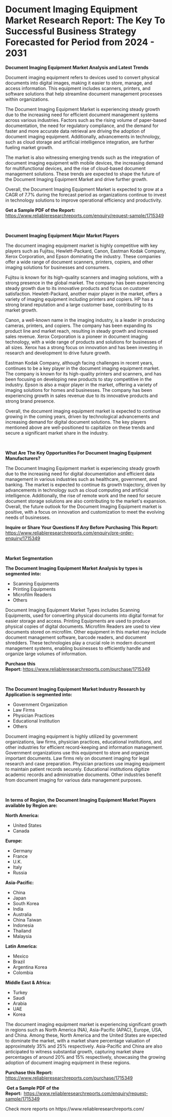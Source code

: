 <p><h1>Document Imaging Equipment Market Research Report: The Key To Successful Business Strategy Forecasted for Period from 2024 - 2031</h1></p><p><strong>Document Imaging Equipment Market Analysis and Latest Trends</strong></p>
<p><p>Document imaging equipment refers to devices used to convert physical documents into digital images, making it easier to store, manage, and access information. This equipment includes scanners, printers, and software solutions that help streamline document management processes within organizations.</p><p>The Document Imaging Equipment Market is experiencing steady growth due to the increasing need for efficient document management systems across various industries. Factors such as the rising volume of paper-based documentation, the need for regulatory compliance, and the demand for faster and more accurate data retrieval are driving the adoption of document imaging equipment. Additionally, advancements in technology, such as cloud storage and artificial intelligence integration, are further fueling market growth.</p><p>The market is also witnessing emerging trends such as the integration of document imaging equipment with mobile devices, the increasing demand for multifunctional devices, and the rise of cloud-based document management solutions. These trends are expected to shape the future of the Document Imaging Equipment Market and drive further growth.</p><p>Overall, the Document Imaging Equipment Market is expected to grow at a CAGR of 7.7% during the forecast period as organizations continue to invest in technology solutions to improve operational efficiency and productivity.</p></p>
<p><strong>Get a Sample PDF of the Report:&nbsp;</strong> <a href="https://www.reliableresearchreports.com/enquiry/request-sample/1715349">https://www.reliableresearchreports.com/enquiry/request-sample/1715349</a></p>
<p>&nbsp;</p>
<p><strong>Document Imaging Equipment Major Market Players</strong></p>
<p><p>The document imaging equipment market is highly competitive with key players such as Fujitsu, Hewlett-Packard, Canon, Eastman Kodak Company, Xerox Corporation, and Epson dominating the industry. These companies offer a wide range of document scanners, printers, copiers, and other imaging solutions for businesses and consumers.</p><p>Fujitsu is known for its high-quality scanners and imaging solutions, with a strong presence in the global market. The company has been experiencing steady growth due to its innovative products and focus on customer satisfaction. Hewlett-Packard, another major player in the market, offers a variety of imaging equipment including printers and copiers. HP has a strong brand reputation and a large customer base, contributing to its market growth.</p><p>Canon, a well-known name in the imaging industry, is a leader in producing cameras, printers, and copiers. The company has been expanding its product line and market reach, resulting in steady growth and increased sales revenue. Xerox Corporation is a pioneer in document imaging technology, with a wide range of products and solutions for businesses of all sizes. Xerox has a strong focus on innovation and has been investing in research and development to drive future growth.</p><p>Eastman Kodak Company, although facing challenges in recent years, continues to be a key player in the document imaging equipment market. The company is known for its high-quality printers and scanners, and has been focusing on developing new products to stay competitive in the industry. Epson is also a major player in the market, offering a variety of imaging solutions for homes and businesses. The company has been experiencing growth in sales revenue due to its innovative products and strong brand presence.</p><p>Overall, the document imaging equipment market is expected to continue growing in the coming years, driven by technological advancements and increasing demand for digital document solutions. The key players mentioned above are well-positioned to capitalize on these trends and secure a significant market share in the industry.</p></p>
<p>&nbsp;</p>
<p><strong>What Are The Key Opportunities For Document Imaging Equipment Manufacturers?</strong></p>
<p><p>The Document Imaging Equipment market is experiencing steady growth due to the increasing need for digital documentation and efficient data management in various industries such as healthcare, government, and banking. The market is expected to continue its growth trajectory, driven by advancements in technology such as cloud computing and artificial intelligence. Additionally, the rise of remote work and the need for secure document storage solutions are also contributing to the market's expansion. Overall, the future outlook for the Document Imaging Equipment market is positive, with a focus on innovation and customization to meet the evolving needs of businesses.</p></p>
<p><strong>Inquire or Share Your Questions If Any Before Purchasing This Report:</strong> <a href="https://www.reliableresearchreports.com/enquiry/pre-order-enquiry/1715349">https://www.reliableresearchreports.com/enquiry/pre-order-enquiry/1715349</a></p>
<p>&nbsp;</p>
<p><strong>Market Segmentation</strong></p>
<p><strong>The Document Imaging Equipment Market Analysis by types is segmented into:</strong></p>
<p><ul><li>Scanning Equipments</li><li>Printing Equipments</li><li>Microfilm Readers</li><li>Others</li></ul></p>
<p><p>Document Imaging Equipment Market Types includes Scanning Equipments, used for converting physical documents into digital format for easier storage and access. Printing Equipments are used to produce physical copies of digital documents. Microfilm Readers are used to view documents stored on microfilm. Other equipment in this market may include document management software, barcode readers, and document shredders. These technologies play a crucial role in modern document management systems, enabling businesses to efficiently handle and organize large volumes of information.</p></p>
<p><strong>Purchase this Report:&nbsp;</strong><a href="https://www.reliableresearchreports.com/purchase/1715349">https://www.reliableresearchreports.com/purchase/1715349</a></p>
<p>&nbsp;</p>
<p><strong>The Document Imaging Equipment Market Industry Research by Application is segmented into:</strong></p>
<p><ul><li>Government Organization</li><li>Law Firms</li><li>Physician Practices</li><li>Educational Institution</li><li>Others</li></ul></p>
<p><p>Document imaging equipment is highly utilized by government organizations, law firms, physician practices, educational institutions, and other industries for efficient record-keeping and information management. Government organizations use this equipment to store and organize important documents. Law firms rely on document imaging for legal research and case preparation. Physician practices use imaging equipment to maintain patient records securely. Educational institutions digitize academic records and administrative documents. Other industries benefit from document imaging for various data management purposes.</p></p>
<p>&nbsp;</p>
<p><strong>In terms of Region, the Document Imaging Equipment Market Players available by Region are:</strong></p>
<p>
    <p> <strong> North America: </strong>
        <ul>
            <li>United States</li>
            <li>Canada</li>
        </ul>
        </p> 
    <p> <strong> Europe: </strong>
        <ul>
            <li>Germany</li>
            <li>France</li>
            <li>U.K.</li>
            <li>Italy</li>
            <li>Russia</li>
        </ul>
        </p> 
    <p> <strong> Asia-Pacific: </strong>
        <ul>
            <li>China</li>
            <li>Japan</li>
            <li>South Korea</li>
            <li>India</li>
            <li>Australia</li>
            <li>China Taiwan</li>
            <li>Indonesia</li>
            <li>Thailand</li>
            <li>Malaysia</li>
        </ul>
        </p> 
    <p> <strong> Latin America: </strong>
        <ul>
            <li>Mexico</li>
            <li>Brazil</li>
            <li>Argentina Korea</li>
            <li>Colombia</li>
        </ul>
        </p> 
    <p> <strong> Middle East & Africa: </strong>
        <ul>
            <li>Turkey</li>
            <li>Saudi</li>
            <li>Arabia</li>
            <li>UAE</li>
            <li>Korea</li>
        </ul>
    </p>
    </p>
<p><p>The document imaging equipment market is experiencing significant growth in regions such as North America (NA), Asia-Pacific (APAC), Europe, USA, and China. Among these, North America and the United States are expected to dominate the market, with a market share percentage valuation of approximately 35% and 25% respectively. Asia-Pacific and China are also anticipated to witness substantial growth, capturing market share percentages of around 20% and 15% respectively, showcasing the growing adoption of document imaging equipment in these regions.</p></p>
<p><strong>Purchase this Report: </strong><a href="https://www.reliableresearchreports.com/purchase/1715349">https://www.reliableresearchreports.com/purchase/1715349</a></p>
<p>&nbsp;<strong>Get a Sample PDF of the Report:&nbsp;&nbsp;</strong><a href="https://www.reliableresearchreports.com/enquiry/request-sample/1715349">https://www.reliableresearchreports.com/enquiry/request-sample/1715349</a></p>
<p><strong></strong></p>
<p>Check more reports on https://www.reliableresearchreports.com/</p>